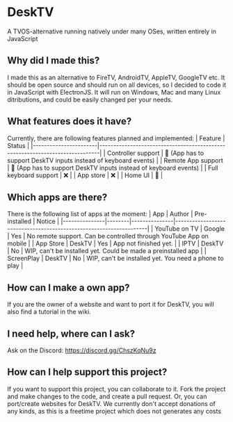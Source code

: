 # DeskTV
A TVOS-alternative running natively under many OSes, written entirely in JavaScript

## Why did I made this?
I made this as an alternative to FireTV, AndroidTV, AppleTV, GoogleTV etc. It should be open source and should run on all devices, so I decided to code it in JavaScript with ElectronJS. It will run on Windows, Mac and many Linux ditributions, and could be easily changed per your needs.

## What features does it have?
Currently, there are following features planned and implemented:
| Feature               | Status                                                                       |
|-----------------------|------------------------------------------------------------------------------|
| Controller support    | :construction: (App has to support DeskTV inputs instead of keyboard events) |
| Remote App support    | :construction: (App has to support DeskTV inputs instead of keyboard events) |
| Full keyboard support | :x:                                                                          |
| App store             | :x:                                                                          |
| Home UI               | :construction:                                                               |

## Which apps are there?
There is the following list of apps at the moment:
| App           | Author | Pre-installed | Notice                                                             |
|---------------|--------|---------------|--------------------------------------------------------------------|
| YouTube on TV | Google | Yes           | No remote support. Can be controlled through YouTube App on mobile |
| App Store     | DeskTV | Yes           | App not finished yet.                                              |
| IPTV          | DeskTV | No            | WIP, can't be installed yet. Could be made a preinstalled app      |
| ScreenPlay      | DeskTV | No            | WIP, can't be installed yet. You need a phone to play              |

## How can I make a own app?
If you are the owner of a website and want to port it for DeskTV, you will also find a tutorial in the wiki.

## I need help, where can I ask?
Ask on the Discord: https://discord.gg/ChszKqNu9z

## How can I help support this project?
If you want to support this project, you can collaborate to it. Fork the project and make changes to the code, and create a pull request. Or, you can port/create websites for DeskTV.
We currently don't accept donations of any kinds, as this is a freetime project which does not generates any costs
